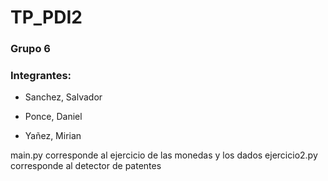 # TP_PDI2

### Grupo 6

### Integrantes:
- Sanchez, Salvador

- Ponce, Daniel

- Yañez, Mirian


main.py corresponde al ejercicio de las monedas y los dados
ejercicio2.py corresponde al detector de patentes

